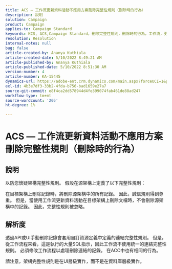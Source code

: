 ```yaml
---
title: ACS — 工作流更新資料活動不應用方案刪除完整性規則（刪除時的行為）
description: 說明
solution: Campaign
product: Campaign
applies-to: Campaign Standard
keywords: KCS, ACS,Campaign Standard，刪除完整性規則，刪除時的行為，工作流，更新資料
resolution: Resolution
internal-notes: null
bug: false
article-created-by: Ananya Kuthiala
article-created-date: 5/10/2022 8:49:21 AM
article-published-by: Ananya Kuthiala
article-published-date: 5/10/2022 8:51:30 AM
version-number: 4
article-number: KA-15445
dynamics-url: https://adobe-ent.crm.dynamics.com/main.aspx?forceUCI=1&pagetype=entityrecord&etn=knowledgearticle&id=01894013-3ed0-ec11-a7b5-0022480a8e40
exl-id: 4b3e7df3-33b2-4fda-b756-bad1659e27a7
source-git-commit: e8f4ca2dd578944d4fe399074fab461de88ad247
workflow-type: tm+mt
source-wordcount: '205'
ht-degree: 1%

---
```


# ACS — 工作流更新資料活動不應用方案刪除完整性規則（刪除時的行為）

## 說明


以防您懷疑架構完整性規則。 假設在源架構上定義了以下完整性規則：



在目標架構上刪除記錄時，將刪除源架構中的所有記錄。 因此，誠信規則得到尊重。 但是，當使用工作流更新資料活動在目標架構上刪除文檔時，不會刪除源架構中的記錄。 因此，完整性規則被忽略。


## 解析度


透過API或UI手動刪除記錄會套用自訂資源定義中定義的連結完整性規則。 但是，從工作流程來看，這是執行的大量SQL指示，因此工作流不使用統一的連結完整性規則。 必須修改工作流程以處理刪除連結的記錄。 在ACC中也有相同的行為。

請注意，架構完整性規則是在UI層級實作，而不是在資料庫層級實作。
